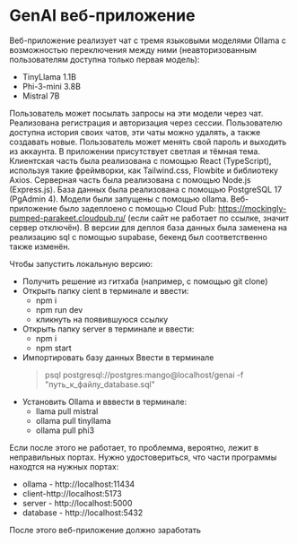 # GenAI веб-приложение
Веб-приложение реализует чат c тремя языковыми моделями Ollama с возможностью переключения между ними (неавторизованным пользователям доступна только первая модель): 
- TinyLlama 1.1B
- Phi-3-mini 3.8B
- Mistral 7B

Пользователь может посылать запросы на эти модели через чат. Реализована регистрация и  авторизация через сессии. Пользователю доступна история своих чатов, эти чаты можно удалять, а также создавать новые. Пользователь может менять свой пароль и выходить из аккаунта. В приложении присутствует светлая и тёмная тема.
Клиентская часть была реализована с помощью React (TypeScript), используя такие фреймворки, как Tailwind.css, Flowbite и библиотеку Axios.
Серверная часть была реализована с помощью Node.js (Express.js).
База данных была реализована с помощью PostgreSQL 17 (PgAdmin 4).
Модели были запущены с помощью ollama. 
Веб-приложение было задеплоено с помощью Cloud Pub: https://mockingly-pumped-parakeet.cloudpub.ru/ (если сайт не работает по ссылке, значит сервер отключён). В версии для деплоя база данных была заменена на реализацию sql с помощью supabase, бекенд был соответственно также изменён.

Чтобы запустить локальную версию:
- Получить решение из гитхаба (например, с помощью git clone)
- Открыть папку cient в терминале и ввести:
   - npm i  
   - npm run dev  
   - кликнуть на появившуюся ссылку
- Открыть папку server в терминале и ввести:
   - npm i  
   - npm start  
- Импортировать базу данных
Ввести в терминале
  >psql postgresql://postgres:mango@localhost/genai -f "путь_к_файлу_database.sql"
- Установить Ollama и вввести в терминале:
   - llama pull mistral 
   - ollama pull tinyllama 
   - ollama pull phi3

Если после этого не работает, то проблемма, вероятно, лежит в неправильных портах. Нужно удостовериться, что части программы находтся на нужных портах:
   - ollama - http://localhost:11434
   - client-http://localhost:5173
   - server - http://localhost:5000
   - database - http://localhost:5432

После этого веб-приложение должно заработать 